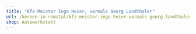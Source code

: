 ```yaml
---
title: "Kfz-Meister Ingo Heier, vormals Georg Landthaler"
url: /kernen-im-remstal/kfz-meister-ingo-heier-vormals-georg-landthaler/
shop: Autowerkstatt
---
```

